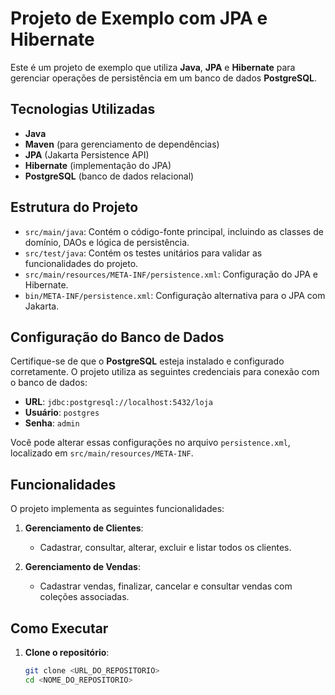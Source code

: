 # Projeto de Exemplo com JPA e Hibernate

Este é um projeto de exemplo que utiliza **Java**, **JPA** e **Hibernate** para gerenciar operações de persistência em um banco de dados **PostgreSQL**.

## Tecnologias Utilizadas

- **Java**
- **Maven** (para gerenciamento de dependências)
- **JPA** (Jakarta Persistence API)
- **Hibernate** (implementação do JPA)
- **PostgreSQL** (banco de dados relacional)

## Estrutura do Projeto

- `src/main/java`: Contém o código-fonte principal, incluindo as classes de domínio, DAOs e lógica de persistência.
- `src/test/java`: Contém os testes unitários para validar as funcionalidades do projeto.
- `src/main/resources/META-INF/persistence.xml`: Configuração do JPA e Hibernate.
- `bin/META-INF/persistence.xml`: Configuração alternativa para o JPA com Jakarta.

## Configuração do Banco de Dados

Certifique-se de que o **PostgreSQL** esteja instalado e configurado corretamente. O projeto utiliza as seguintes credenciais para conexão com o banco de dados:

- **URL**: `jdbc:postgresql://localhost:5432/loja`
- **Usuário**: `postgres`
- **Senha**: `admin`

Você pode alterar essas configurações no arquivo `persistence.xml`, localizado em `src/main/resources/META-INF`.

## Funcionalidades

O projeto implementa as seguintes funcionalidades:

1. **Gerenciamento de Clientes**:
   - Cadastrar, consultar, alterar, excluir e listar todos os clientes.
   
2. **Gerenciamento de Vendas**:
   - Cadastrar vendas, finalizar, cancelar e consultar vendas com coleções associadas.

## Como Executar

1. **Clone o repositório**:
   ```bash
   git clone <URL_DO_REPOSITORIO>
   cd <NOME_DO_REPOSITORIO>
